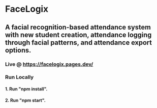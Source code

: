 # FaceLogix

## A facial recognition-based attendance system with new student creation, attendance logging through facial patterns, and attendance export options.

### Live @ https://facelogix.pages.dev/

### Run Locally

#### 1. Run "npm install".
#### 2. Run "npm start".
